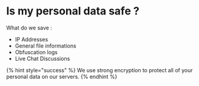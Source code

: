 # Is my personal data safe ?

What do we save : 

* IP Addresses
* General file informations
* Obfuscation logs
* Live Chat Discussions

{% hint style="success" %}
We use strong encryption to protect all of your personal data on our servers.
{% endhint %}

